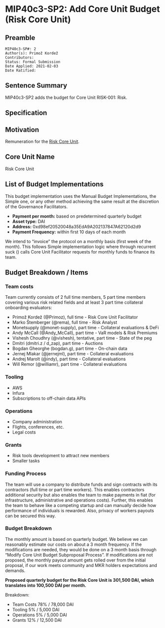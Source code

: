 # MIP40c3-SP2: Add Core Unit Budget (Risk Core Unit)

## Preamble

```
MIP40c3-SP#: 2
Author(s): Primož Kordež
Contributors: 
Status: Formal Submission
Date Applied: 2021-02-03
Date Ratified: 
```

## Sentence Summary
MIP40c3-SP2 adds the budget for Core Unit RISK-001: Risk.

## Specification

## Motivation

Remuneration for the [Risk Core Unit](https://forum.makerdao.com/t/mip39c2-sp2-adding-risk-core-unit/6342).

## Core Unit Name

Risk Core Unit

## List of Budget Implementations

This budget implementation uses the Manual Budget Implementations, the Simple one, or any other method achieving the same result at the discretion of the Governance Facilitators.

* **Payment per month:** based on predetermined quarterly budget
* **Asset type:** DAI
* **Address:** 0xd98ef20520048a35EdA9A202137847A62120d2d9
* **Payment Frequency:** within first 10 days of each month

We intend to “invoice” the protocol on a monthly basis (first week of the month). This follows Simple implementation logic where through recurrent suck () calls Core Unit Facilitator requests for monthly funds to finance its team.

## Budget Breakdown / Items

### Team costs

Team currently consists of 2 full time members, 5 part time members covering various risk related fields and at least 3 part time collateral onboarding evaluators:

* Primož Kordež (@Primoz), full time - Risk Core Unit Facilitator
* Marko Štemberger (@rema), full time - Risk Analyst
* Monetsupply (@monet-supply), part time - Collateral evaluations & DeFi
* Andy McCall (@Andy_McCall), part time - VaR models & Risk Premiums
* Vishesh Choudhry (@vishesh), tentative, part time - State of the peg
* Dmitri (dmitri.z / d_zap), part time - Auctions
* Bogdan Gheorghe (bogdan.g), part time - On-chain data
* Jernej Mlakar (@jernejml), part time - Collateral evaluations
* Andrej Marolt (@indy), part time - Collateral evaluations
* Will Remor (@williamr), part time - Collateral evaluations

### Tooling

* AWS
* Infura
* Subscriptions to off-chain data APIs

### Operations

* Company administration
* Flights, conferences, etc.
* Legal costs

### Grants

* Risk tools development to attract new members
* Smaller tasks

### Funding Process

The team will use a company to distribute funds and sign contracts with its contractors (full time or part time workers). This enables contractors additional security but also enables the team to make payments in fiat (for infrastructure, administrative and operations costs). Further, this enables the team to behave like a competing startup and can manually decide how performance of individuals is rewarded. Also, privacy of workers payouts can be secured this way.

### Budget Breakdown

The monthly amount is based on quarterly budget. We believe we can reasonably estimate our costs on about a 3 month frequency. If the modifications are needed, they would be done on a 3 month basis through “Modify Core Unit Budget Subproposal Process”. If modifications are not proposed, the monthly payout amount gets rolled over from the initial proposal, if our work meets community and MKR holders expectations and demands.

**Proposed quarterly budget for the Risk Core Unit is 301,500 DAI, which translates into 100,500 DAI per month.**

Breakdown:

* Team Costs        78% / 78,000 DAI
* Tooling                 5% / 5,000 DAI
* Operations           5% / 5,000 DAI
* Grants                 12% / 12,500 DAI
